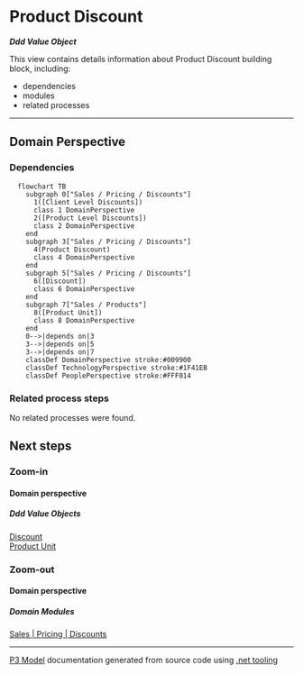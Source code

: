 ﻿
# Product Discount

***Ddd Value Object***  

This view contains details information about Product Discount building block, including:
- dependencies
- modules
- related processes  

---



## Domain Perspective


### Dependencies

```mermaid
  flowchart TB
    subgraph 0["Sales / Pricing / Discounts"]
      1([Client Level Discounts])
      class 1 DomainPerspective
      2([Product Level Discounts])
      class 2 DomainPerspective
    end
    subgraph 3["Sales / Pricing / Discounts"]
      4(Product Discount)
      class 4 DomainPerspective
    end
    subgraph 5["Sales / Pricing / Discounts"]
      6([Discount])
      class 6 DomainPerspective
    end
    subgraph 7["Sales / Products"]
      8([Product Unit])
      class 8 DomainPerspective
    end
    0-->|depends on|3
    3-->|depends on|5
    3-->|depends on|7
    classDef DomainPerspective stroke:#009900
    classDef TechnologyPerspective stroke:#1F41EB
    classDef PeoplePerspective stroke:#FFF014
```

### Related process steps

No related processes were found.  

## Next steps


### Zoom-in


#### Domain perspective


##### Ddd Value Objects

[Discount](Discount.md)  
[Product Unit](../../Products/ProductUnit.md)  

### Zoom-out


#### Domain perspective


##### Domain Modules

[Sales | Pricing | Discounts](Discounts.md)  

---

[P3 Model](https://github.com/P3-model/P3-model) documentation generated from source code using [.net tooling](https://github.com/P3-model/P3-model-dotnet)